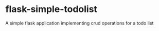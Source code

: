 # flask-simple-todolist

<div>A simple flask application implementing crud operations for a todo list</div>
